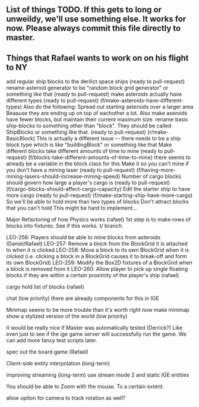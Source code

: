 List of things TODO.
If this gets to long or unweildy, we'll use something else. It works for now.
Please always commit this file directly to master.
-----------------------------------------------------------------------------------------------

Things that Rafael wants to work on on his flight to NY
-----------------------------------------------
add regular ship blocks to the derilict space ships
	(ready to pull-request)
rename asteroid generator to be "random block grid generator" or something like that
	(ready to pull-request)
make asteroids actually have different types
	(ready to pull-request) (f/make-asteroids-have-different-types)
	Also do the following:
	Spread out starting asteroids over a larger area
	Beaause they are ending up on top of eachother a lot.
	Also make aseroids have fewer blocks, but maintain their current maximum size.
rename basic ship-blocks to something other than "block". They should be called ShipBlocks or something like that.
	(ready to pull-request) (r/make-BasicBlock)
	This is actually a different issue -- there needs to be a ship block type which is like "buildingBlock" or something like that
Make different blocks take different amounts of time to mine
	(ready to pull-request) (f/blocks-take-different-amounts-of-time-to-mine)
	there seems to already be a variable in the block class for this
Make it so you can't mine if you don't have a mining laser
	(ready to pull-request) (f/having-more-mining-lasers-should-increase-mining-speed)
Number of cargo blocks should govern how large a player's cargo is
	(ready to pull-request) (f/cargo-blocks-should-affect-cargo-capacity)
Edit the starter ship to have more cargo
	(ready to pull-request) (f/make-starting-ship-have-more-cargo)
	So we'll be able to hold more than two types of blocks
Don't attract blocks that you can't hold
	This might be hard to implement...

Major Refactoring of how Physics works (rafael)
	1st step is to make rows of blocks into fixtures. See if this works. t/ branch.

LEO-256: Players should be able to mine blocks from asteroids (Daniel/Rafael)
	LEO-257: Remove a block from the BlockGrid it is attached to when it is clicked
    LEO-258: Move a block to its own BlockGrid when it is clicked (i.e. clicking a block in a BlockGrid causes it to break-off and form its own BlockGrid)
    LEO-259: Modify the Box2D fixtures of a BlockGrid when a block is removed from it
    LEO-260: Allow player to pick up single floating blocks if they are within a certain proximity of the player's ship (rafael)

cargo hold
	list of blocks (rafael)

chat (low priority)
	there are already components for this in IGE

Minimap
	seems to be more trouble than it's worth right now
	make minimap show a stylized version of the world (low priority)

It would be really nice if Master was automatically tested (Derrick?)
	Like even just to see if the ige game server will successfully run the game.
	We can add more fancy test scripts later.

spec out the board game (Rafael)

Client-side entity interpolation (long-term)

improving streaming (long-term)
	use stream mode 2 and static IGE entities

You should be able to Zoom with the mouse. To a certain extent.

allow option for camera to track rotation as well?
